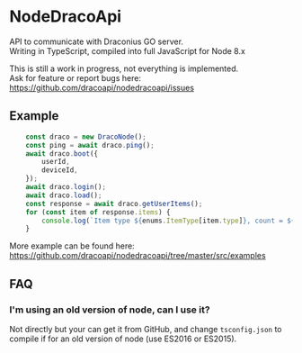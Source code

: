 # NodeDracoApi

API to communicate with Draconius GO server.  
Writing in TypeScript, compiled into full JavaScript for Node 8.x

This is still a work in progress, not everything is implemented.  
Ask for feature or report bugs here: https://github.com/dracoapi/nodedracoapi/issues 

## Example

```typescript
    const draco = new DracoNode();
    const ping = await draco.ping();
    await draco.boot({
        userId,
        deviceId,
    });
    await draco.login();
    await draco.load();
    const response = await draco.getUserItems();
    for (const item of response.items) {
        console.log(`Item type ${enums.ItemType[item.type]}, count = ${item.count}`);
    }
```

More example can be found here: https://github.com/dracoapi/nodedracoapi/tree/master/src/examples 

## FAQ

### I'm using an old version of node, can I use it?

Not directly but your can get it from GitHub, and change `tsconfig.json` to compile if for an old version of node (use ES2016 or ES2015).

